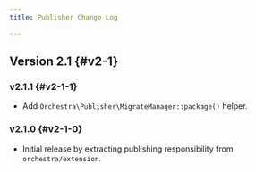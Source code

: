 ```yaml
---
title: Publisher Change Log

---
```


## Version 2.1 {#v2-1}

### v2.1.1 {#v2-1-1}

* Add `Orchestra\Publisher\MigrateManager::package()` helper.

### v2.1.0 {#v2-1-0}

* Initial release by extracting publishing responsibility from `orchestra/extension`.